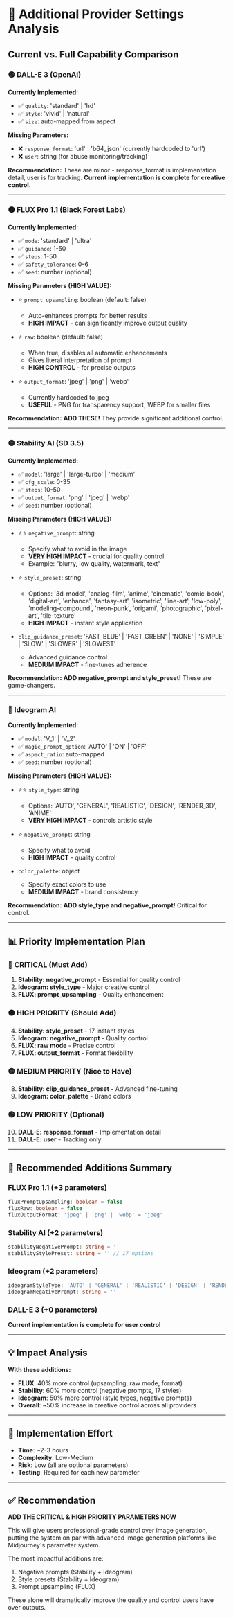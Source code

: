 # 🎨 Additional Provider Settings Analysis

## Current vs. Full Capability Comparison

### 🟢 DALL-E 3 (OpenAI)
**Currently Implemented:**
- ✅ `quality`: 'standard' | 'hd'
- ✅ `style`: 'vivid' | 'natural'
- ✅ `size`: auto-mapped from aspect

**Missing Parameters:**
- ❌ `response_format`: 'url' | 'b64_json' (currently hardcoded to 'url')
- ❌ `user`: string (for abuse monitoring/tracking)

**Recommendation:** These are minor - response_format is implementation detail, user is for tracking. **Current implementation is complete for creative control.**

---

### 🟠 FLUX Pro 1.1 (Black Forest Labs)
**Currently Implemented:**
- ✅ `mode`: 'standard' | 'ultra'
- ✅ `guidance`: 1-50
- ✅ `steps`: 1-50
- ✅ `safety_tolerance`: 0-6
- ✅ `seed`: number (optional)

**Missing Parameters (HIGH VALUE):**
- ⭐ `prompt_upsampling`: boolean (default: false)
  - Auto-enhances prompts for better results
  - **HIGH IMPACT** - can significantly improve output quality
  
- ⭐ `raw`: boolean (default: false)  
  - When true, disables all automatic enhancements
  - Gives literal interpretation of prompt
  - **HIGH CONTROL** - for precise outputs

- ⭐ `output_format`: 'jpeg' | 'png' | 'webp'
  - Currently hardcoded to jpeg
  - **USEFUL** - PNG for transparency support, WEBP for smaller files

**Recommendation:** **ADD THESE!** They provide significant additional control.

---

### 🟡 Stability AI (SD 3.5)
**Currently Implemented:**
- ✅ `model`: 'large' | 'large-turbo' | 'medium'
- ✅ `cfg_scale`: 0-35
- ✅ `steps`: 10-50
- ✅ `output_format`: 'png' | 'jpeg' | 'webp'
- ✅ `seed`: number (optional)

**Missing Parameters (HIGH VALUE):**
- ⭐⭐ `negative_prompt`: string
  - Specify what to avoid in the image
  - **VERY HIGH IMPACT** - crucial for quality control
  - Example: "blurry, low quality, watermark, text"

- ⭐ `style_preset`: string
  - Options: '3d-model', 'analog-film', 'anime', 'cinematic', 'comic-book', 
    'digital-art', 'enhance', 'fantasy-art', 'isometric', 'line-art', 
    'low-poly', 'modeling-compound', 'neon-punk', 'origami', 'photographic', 
    'pixel-art', 'tile-texture'
  - **HIGH IMPACT** - instant style application

- `clip_guidance_preset`: 'FAST_BLUE' | 'FAST_GREEN' | 'NONE' | 'SIMPLE' | 'SLOW' | 'SLOWER' | 'SLOWEST'
  - Advanced guidance control
  - **MEDIUM IMPACT** - fine-tunes adherence

**Recommendation:** **ADD negative_prompt and style_preset!** These are game-changers.

---

### 🔵 Ideogram AI
**Currently Implemented:**
- ✅ `model`: 'V_1' | 'V_2'
- ✅ `magic_prompt_option`: 'AUTO' | 'ON' | 'OFF'
- ✅ `aspect_ratio`: auto-mapped
- ✅ `seed`: number (optional)

**Missing Parameters (HIGH VALUE):**
- ⭐⭐ `style_type`: string
  - Options: 'AUTO', 'GENERAL', 'REALISTIC', 'DESIGN', 'RENDER_3D', 'ANIME'
  - **VERY HIGH IMPACT** - controls artistic style
  
- ⭐ `negative_prompt`: string
  - Specify what to avoid
  - **HIGH IMPACT** - quality control

- `color_palette`: object
  - Specify exact colors to use
  - **MEDIUM IMPACT** - brand consistency

**Recommendation:** **ADD style_type and negative_prompt!** Critical for control.

---

## 📊 Priority Implementation Plan

### 🔴 **CRITICAL (Must Add)**
1. **Stability: negative_prompt** - Essential for quality control
2. **Ideogram: style_type** - Major creative control
3. **FLUX: prompt_upsampling** - Quality enhancement

### 🟠 **HIGH PRIORITY (Should Add)**
4. **Stability: style_preset** - 17 instant styles
5. **Ideogram: negative_prompt** - Quality control
6. **FLUX: raw mode** - Precise control
7. **FLUX: output_format** - Format flexibility

### 🟡 **MEDIUM PRIORITY (Nice to Have)**
8. **Stability: clip_guidance_preset** - Advanced fine-tuning
9. **Ideogram: color_palette** - Brand colors

### 🟢 **LOW PRIORITY (Optional)**
10. **DALL-E: response_format** - Implementation detail
11. **DALL-E: user** - Tracking only

---

## 🎯 Recommended Additions Summary

### FLUX Pro 1.1 (+3 parameters)
```typescript
fluxPromptUpsampling: boolean = false
fluxRaw: boolean = false
fluxOutputFormat: 'jpeg' | 'png' | 'webp' = 'jpeg'
```

### Stability AI (+2 parameters)
```typescript
stabilityNegativePrompt: string = ''
stabilityStylePreset: string = '' // 17 options
```

### Ideogram (+2 parameters)
```typescript
ideogramStyleType: 'AUTO' | 'GENERAL' | 'REALISTIC' | 'DESIGN' | 'RENDER_3D' | 'ANIME' = 'AUTO'
ideogramNegativePrompt: string = ''
```

### DALL-E 3 (+0 parameters)
**Current implementation is complete for user control**

---

## 💡 Impact Analysis

**With these additions:**
- **FLUX**: 40% more control (upsampling, raw mode, format)
- **Stability**: 60% more control (negative prompts, 17 styles)
- **Ideogram**: 50% more control (style types, negative prompts)
- **Overall**: ~50% increase in creative control across all providers

---

## 🚀 Implementation Effort

- **Time**: ~2-3 hours
- **Complexity**: Low-Medium
- **Risk**: Low (all are optional parameters)
- **Testing**: Required for each new parameter

---

## ✅ Recommendation

**ADD THE CRITICAL & HIGH PRIORITY PARAMETERS NOW**

This will give users professional-grade control over image generation, putting the system on par with advanced image generation platforms like Midjourney's parameter system.

The most impactful additions are:
1. Negative prompts (Stability + Ideogram)
2. Style presets (Stability + Ideogram)  
3. Prompt upsampling (FLUX)

These alone will dramatically improve the quality and control users have over outputs.

